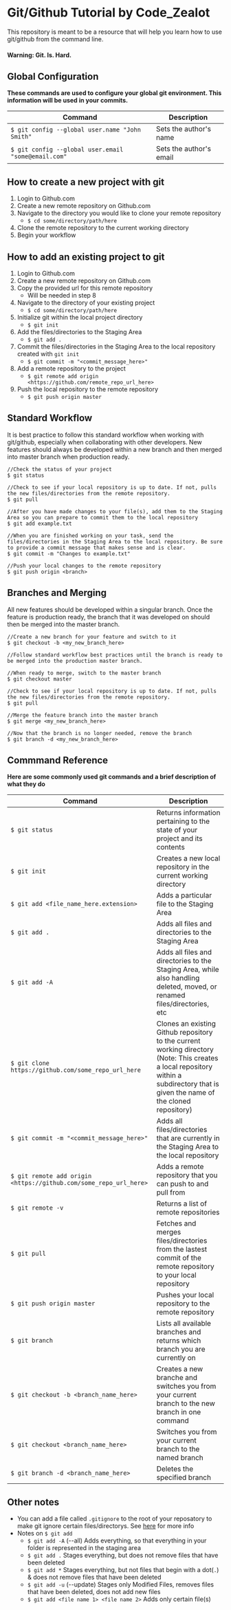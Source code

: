 # Git/Github Tutorial by Code_Zealot

This repository is meant to be a resource that will help you learn how to use git/github from the command line.

#### Warning: Git. Is. Hard.

## Global Configuration
**These commands are used to configure your global git environment. This information will be used in your commits.**

| Command | Description |
|---------|-------------|
|    `$ git config --global user.name "John Smith"`    | Sets the author's name|
| `$ git config --global user.email "some@email.com"` | Sets the author's email |


## How to create a new project with git
1. Login to Github.com
2. Create a new remote repository on Github.com
3. Navigate to the directory you would like to clone your remote repository
	- `$ cd some/directory/path/here`
4. Clone the remote repository to the current working directory
5. Begin your workflow

## How to add an existing project to git
1. Login to Github.com
2. Create a new remote repository on Github.com
3. Copy the provided url for this remote repository
	- Will be needed in step 8
2. Navigate to the directory of your existing project
	- `$ cd some/directory/path/here`
5. Initialize git within the local project directory
	- `$ git init`
6. Add the files/directories to the Staging Area
	- `$ git add .`
7. Commit the files/directories in the Staging Area to the local repository created with `git init`
	- `$ git commit -m "<commit_message_here>"`
8. Add a remote repository to the project
	- `$ git remote add origin <https://github.com/remote_repo_url_here>`
9. Push the local repository to the remote repository
	- `$ git push origin master`

## Standard Workflow
It is best practice to follow this standard workflow when working with git/github, especially when collaborating with other developers. New features should always be developed within a new branch and then merged into master branch when production ready.
```
//Check the status of your project
$ git status

//Check to see if your local repository is up to date. If not, pulls the new files/directories from the remote repository.
$ git pull

//After you have made changes to your file(s), add them to the Staging Area so you can prepare to commit them to the local repository
$ git add example.txt

//When you are finished working on your task, send the files/directories in the Staging Area to the local repository. Be sure to provide a commit message that makes sense and is clear.
$ git commit -m "Changes to example.txt"

//Push your local changes to the remote repository
$ git push origin <branch>
```

## Branches and Merging
All new features should be developed within a singular branch. Once the feature is production ready, the branch that it was developed on should then be merged into the master branch.
```
//Create a new branch for your feature and switch to it
$ git checkout -b <my_new_branch_here>

//Follow standard workflow best practices until the branch is ready to be merged into the production master branch.

//When ready to merge, switch to the master branch
$ git checkout master

//Check to see if your local repository is up to date. If not, pulls the new files/directories from the remote repository.
$ git pull

//Merge the feature branch into the master branch
$ git merge <my_new_branch_here>

//Now that the branch is no longer needed, remove the branch
$ git branch -d <my_new_branch_here>

```

## Commmand Reference
**Here are some commonly used git commands and a brief description of what they do**

| Command | Description |
|---------|-------------|
|    `$ git status`     |   Returns information pertaining to the state of your project and its contents          |
|  `$ git init`       |     Creates a new local repository in the current working directory        |
|     `$ git add <file_name_here.extension>`    |     Adds a particular file to the Staging Area        |
| `$ git add .`| Adds all files and directories to the Staging Area|
| `$ git add -A`|Adds all files and directories to the Staging Area, while also handling deleted, moved, or renamed files/directories, etc |
|`$ git clone https://github.com/some_repo_url_here` | Clones an existing Github repository to the current working directory (Note: This creates a local repository within a subdirectory that is given the name of the cloned repository)|
|`$ git commit -m "<commit_message_here>"` | Adds all files/directories that are currently in the Staging Area to the local repository |
|`$ git remote add origin <https://github.com/some_repo_url_here>` |Adds a remote repository that you can push to and pull from |
| `$ git remote -v` |Returns a list of remote repositories |
|`$ git pull` | Fetches and merges files/directories from the lastest commit of the remote repository to your local repository|
|`$ git push origin master` |Pushes your local repository to the remote repository |
| `$ git branch`| Lists all available branches and returns which branch you are currently on|
|`$ git checkout -b <branch_name_here>` |Creates a new branche and switches you from your current branch to the new branch in one command |
| `$ git checkout <branch_name_here>`|Switches you from your current branch to the named branch |
|`$ git branch -d <branch_name_here>` |Deletes the specified branch |


## Other notes
* You can add a file called `.gitignore` to the root of your reposatory to make git ignore certain files/directorys. See [here](https://git-scm.com/docs/gitignore) for more info
* Notes on `$ git add`
	* `$ git add -A` (--all) Adds everything, so that everything in your folder is represented in the staging area
	* `$ git add .` Stages everything, but does not remove files that have been deleted
	* `$ git add *` Stages everything, but not files that begin with a dot(`.`) & does not remove files that have been deleted
	* `$ git add -u` (--update) Stages only Modified Files, removes files that have been deleted, does not add new files
	* `$ git add <file name 1> <file name 2>` Adds only certain file(s)



